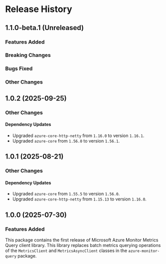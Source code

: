 # Release History

## 1.1.0-beta.1 (Unreleased)

### Features Added

### Breaking Changes

### Bugs Fixed

### Other Changes

## 1.0.2 (2025-09-25)

### Other Changes

#### Dependency Updates

- Upgraded `azure-core-http-netty` from `1.16.0` to version `1.16.1`.
- Upgraded `azure-core` from `1.56.0` to version `1.56.1`.


## 1.0.1 (2025-08-21)

### Other Changes

#### Dependency Updates

- Upgraded `azure-core` from `1.55.5` to version `1.56.0`.
- Upgraded `azure-core-http-netty` from `1.15.13` to version `1.16.0`.


## 1.0.0 (2025-07-30)

### Features Added

This package contains the first release of Microsoft Azure Monitor Metrics Query client library. 
This library replaces batch metrics querying operations of the `MetricsClient` and `MetricsAsyncClient` classes in the
`azure-monitor-query` package.
